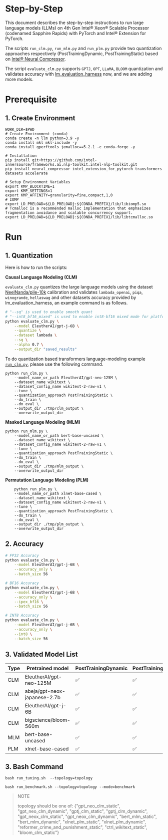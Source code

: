 Step-by-Step
============
This document describes the step-by-step instructions to run large language models (LLMs) on 4th Gen Intel® Xeon® Scalable Processor (codenamed Sapphire Rapids) with PyTorch and Intel® Extension for PyTorch.

The scripts `run_clm.py`, `run_mlm.py` and `run_plm.py` provide two quantization approaches respectively (PostTrainingDynamic, PostTrainingStatic) based on [Intel® Neural Compressor](https://github.com/intel/neural-compressor).

The script `evaluate_clm.py` supports `GPTJ`, `OPT`, `LLaMA`, `BLOOM` quantization and validates accuracy with [lm_evaluation_harness](https://github.com/EleutherAI/lm-evaluation-harness.git) now, and we are adding more models.

# Prerequisite
## 1. Create Environment
```
WORK_DIR=$PWD
# Create Environment (conda)
conda create -n llm python=3.9 -y
conda install mkl mkl-include -y
conda install gperftools jemalloc==5.2.1 -c conda-forge -y

# Installation
pip install git+https://github.com/intel-innersource/frameworks.ai.nlp-toolkit.intel-nlp-toolkit.git
pip install neural_compressor intel_extension_for_pytorch transformers datasets accelerate

# Setup Environment Variables
export KMP_BLOCKTIME=1
export KMP_SETTINGS=1
export KMP_AFFINITY=granularity=fine,compact,1,0
# IOMP
export LD_PRELOAD=${LD_PRELOAD}:${CONDA_PREFIX}/lib/libiomp5.so
# Tcmalloc is a recommended malloc implementation that emphasizes fragmentation avoidance and scalable concurrency support.
export LD_PRELOAD=${LD_PRELOAD}:${CONDA_PREFIX}/lib/libtcmalloc.so
```

# Run
## 1. Quantization

Here is how to run the scripts:

**Causal Language Modeling (CLM)**

`evaluate_clm.py` quantizes the large language models using the dataset [NeelNanda/pile-10k](https://huggingface.co/datasets/NeelNanda/pile-10k) calibration and validates `lambada_openai`, `piqa`, `winogrande`, `hellaswag` and other datasets accuracy provided by lm_evaluation_harness, an example command is as follows.
```bash
# "--sq" is used to enable smooth quant
# "--int8_bf16_mixed" is used to enable int8-bf16 mixed mode for platform that natively supports bf16
python evaluate_clm.py \
    --model EleutherAI/gpt-j-6B \
    --quantize \
    --dataset lambada \
    --sq \
    --alpha 0.7 \
    --output_dir "saved_results"
```
To do quantization based transformers language-modeling example [`run_clm.py`](https://github.com/huggingface/transformers/blob/main/examples/pytorch/language-modeling/run_clm.py), please use the following command.
```
python run_clm.py \
    --model_name_or_path EleutherAI/gpt-neo-125M \
    --dataset_name wikitext \
    --dataset_config_name wikitext-2-raw-v1 \
    --tune \
    --quantization_approach PostTrainingStatic \
    --do_train \
    --do_eval \
    --output_dir ./tmp/clm_output \
    --overwrite_output_dir

```

**Masked Language Modeling (MLM)**

```
python run_mlm.py \
    --model_name_or_path bert-base-uncased \
    --dataset_name wikitext \
    --dataset_config_name wikitext-2-raw-v1 \
    --tune \
    --quantization_approach PostTrainingStatic \
    --do_train \
    --do_eval \
    --output_dir ./tmp/mlm_output \
    --overwrite_output_dir
```

**Permutation Language Modeling (PLM)**

```
    python run_plm.py \
    --model_name_or_path xlnet-base-cased \
    --dataset_name wikitext \
    --dataset_config_name wikitext-2-raw-v1 \
    --tune \
    --quantization_approach PostTrainingStatic \
    --do_train \
    --do_eval \
    --output_dir ./tmp/plm_output \
    --overwrite_output_dir

```
## 2. Accuracy
```bash
# FP32 Accuracy
python evaluate_clm.py \
    --model EleutherAI/gpt-j-6B \
    --accuracy_only \
    --batch_size 56

# BF16 Accuracy
python evaluate_clm.py \
    --model EleutherAI/gpt-j-6B \
    --accuracy_only \
    --ipex_bf16 \
    --batch_size 56

# INT8 Accuracy
python evaluate_clm.py \
    --model EleutherAI/gpt-j-6B \
    --accuracy_only \
    --int8 \
    --batch_size 56
```

## 3. Validated Model List

|Type|Pretrained model|PostTrainingDynamic | PostTrainingStatic | QuantizationAwareTraining
|---|------------------------------------|---|---|---
|CLM|EleutherAI/gpt-neo-125M| ✅| ✅| Stay tuned
|CLM|abeja/gpt-neox-japanese-2.7b| ✅| ✅| Stay tuned
|CLM|EleutherAI/gpt-j-6B| ✅| ✅| Stay tuned
|CLM|bigscience/bloom-560m| ✅| ✅| Stay tuned
|MLM|bert-base-uncased| ✅| ✅| Stay tuned
|PLM|xlnet-base-cased| ✅| ✅| Stay tuned

## 3. Bash Command

```
bash run_tuning.sh  --topology=topology
```

```
bash run_benchmark.sh --topology=topology --mode=benchmark
```
> NOTE
>
> topology should be one of: {"gpt_neo_clm_static", "gpt_neo_clm_dynamic", "gptj_clm_static", "gptj_clm_dynamic", "gpt_neox_clm_static", "gpt_neox_clm_dynamic", "bert_mlm_static", "bert_mlm_dynamic", "xlnet_plm_static", "xlnet_plm_dynamic", "reformer_crime_and_punishment_static", "ctrl_wikitext_static", "bloom_clm_static"}
